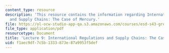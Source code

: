```yaml
---
content_type: resource
description: 'This resource contains the information regarding International Regulations
  and Supply Chains: The Case of Mercury.'
file: https://ol-ocw-studio-app-qa.s3.amazonaws.com/courses/esd-s43-green-supply-chain-management-spring-2014/f1aec9df7c5b1333873e87a9953f5def_MITESD_S43S14_Lecture9.pdf
file_type: application/pdf
resourcetype: Document
title: 'Lecture 9: International Regulations and Supply Chains: The Case of Mercury'
uid: f1aec9df-7c5b-1333-873e-87a9953f5def
---
```

